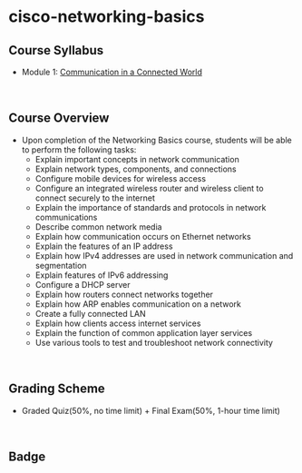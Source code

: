 # cisco-networking-basics

## Course Syllabus
- Module 1: [Communication in a Connected World](./ )

<br>

## Course Overview
- Upon completion of the Networking Basics course, students will be able to perform the following tasks:
    - Explain important concepts in network communication
    - Explain network types, components, and connections
    - Configure mobile devices for wireless access
    - Configure an integrated wireless router and wireless client to connect securely to the internet
    - Explain the importance of standards and protocols in network communications
    - Describe common network media
    - Explain how communication occurs on Ethernet networks
    - Explain the features of an IP address
    - Explain how IPv4 addresses are used in network communication and segmentation
    - Explain features of IPv6 addressing
    - Configure a DHCP server
    - Explain how routers connect networks together
    - Explain how ARP enables communication on a network
    - Create a fully connected LAN
    - Explain how clients access internet services
    - Explain the function of common application layer services
    - Use various tools to test and troubleshoot network connectivity
<br>

## Grading Scheme
- Graded Quiz(50%, no time limit) + Final Exam(50%, 1-hour time limit)
<br>

## Badge

